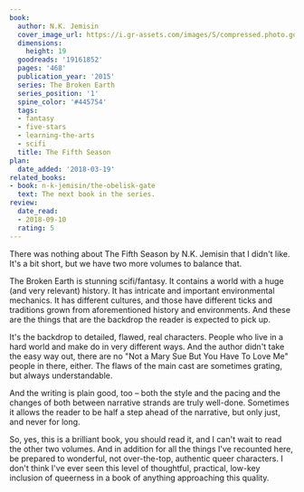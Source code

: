 ```yaml
---
book:
  author: N.K. Jemisin
  cover_image_url: https://i.gr-assets.com/images/S/compressed.photo.goodreads.com/books/1386803701l/19161852._SX98_.jpg
  dimensions:
    height: 19
  goodreads: '19161852'
  pages: '468'
  publication_year: '2015'
  series: The Broken Earth
  series_position: '1'
  spine_color: '#445754'
  tags:
  - fantasy
  - five-stars
  - learning-the-arts
  - scifi
  title: The Fifth Season
plan:
  date_added: '2018-03-19'
related_books:
- book: n-k-jemisin/the-obelisk-gate
  text: The next book in the series.
review:
  date_read:
  - 2018-09-10
  rating: 5
---
```


There was nothing about The Fifth Season by N.K. Jemisin that I didn't like. It's a bit short, but we have two more volumes to balance that.

The Broken Earth is stunning scifi/fantasy. It contains a world with a huge (and very relevant) history. It has intricate and important environmental mechanics. It has different cultures, and those have different ticks and traditions grown from aforementioned history and environments. And these are the things that are the backdrop the reader is expected to pick up.

It's the backdrop to detailed, flawed, real characters. People who live in a hard world and make do in very different ways. And the author didn't take the easy way out, there are no "Not a Mary Sue But You Have To Love Me" people in there, either. The flaws of the main cast are sometimes grating, but always understandable.

And the writing is plain good, too – both the style and the pacing and the changes of both between narrative strands are truly well-done. Sometimes it allows the reader to be half a step ahead of the narrative, but only just, and never for long.

So, yes, this is a brilliant book, you should read it, and I can't wait to read the other two volumes. And in addition for all the things I've recounted here, be prepared to wonderful, not over-the-top, authentic queer characters. I don't think I've ever seen this level of thoughtful, practical, low-key inclusion of queerness in a book of anything approaching this quality.
